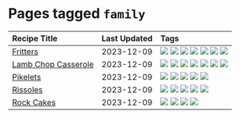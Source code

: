 # Pages tagged `family`

|Recipe Title|Last Updated|Tags
|:---|:---|:---|
|[Fritters](../recipes/fritters.md)|2023-12-09|[![](https://img.shields.io/badge/tag-chicken-4d8aaa)](../tags/chicken.md) [![](https://img.shields.io/badge/tag-family-9fef19)](../tags/family.md) [![](https://img.shields.io/badge/tag-fried-d4602a)](../tags/fried.md) [![](https://img.shields.io/badge/tag-ham-da139a)](../tags/ham.md) [![](https://img.shields.io/badge/tag-lamb-ab4f55)](../tags/lamb.md) [![](https://img.shields.io/badge/tag-leftovers-c02c21)](../tags/leftovers.md) [![](https://img.shields.io/badge/tag-vegetables-2b6571)](../tags/vegetables.md)|
|[Lamb Chop Casserole](../recipes/lambchopcasserole.md)|2023-12-09|[![](https://img.shields.io/badge/tag-aussie-9acea8)](../tags/aussie.md) [![](https://img.shields.io/badge/tag-baked-1754e4)](../tags/baked.md) [![](https://img.shields.io/badge/tag-battered-95446)](../tags/battered.md) [![](https://img.shields.io/badge/tag-casserole-91514)](../tags/casserole.md) [![](https://img.shields.io/badge/tag-family-9fef19)](../tags/family.md) [![](https://img.shields.io/badge/tag-fried-d4602a)](../tags/fried.md) [![](https://img.shields.io/badge/tag-lamb-ab4f55)](../tags/lamb.md)|
|[Pikelets](../recipes/pikelets.md)|2023-12-09|[![](https://img.shields.io/badge/tag-breakfast-13fda6)](../tags/breakfast.md) [![](https://img.shields.io/badge/tag-dessert-e4f90)](../tags/dessert.md) [![](https://img.shields.io/badge/tag-family-9fef19)](../tags/family.md) [![](https://img.shields.io/badge/tag-fried-d4602a)](../tags/fried.md) [![](https://img.shields.io/badge/tag-vegetarian-427cd)](../tags/vegetarian.md)|
|[Rissoles](../recipes/rissoles.md)|2023-12-09|[![](https://img.shields.io/badge/tag-aussie-9acea8)](../tags/aussie.md) [![](https://img.shields.io/badge/tag-beef-3a4f8e)](../tags/beef.md) [![](https://img.shields.io/badge/tag-easy-517a72)](../tags/easy.md) [![](https://img.shields.io/badge/tag-family-9fef19)](../tags/family.md) [![](https://img.shields.io/badge/tag-fried-d4602a)](../tags/fried.md)|
|[Rock Cakes](../recipes/rockcakes.md)|2023-12-09|[![](https://img.shields.io/badge/tag-baked-1754e4)](../tags/baked.md) [![](https://img.shields.io/badge/tag-dessert-e4f90)](../tags/dessert.md) [![](https://img.shields.io/badge/tag-family-9fef19)](../tags/family.md) [![](https://img.shields.io/badge/tag-vegetarian-427cd)](../tags/vegetarian.md)|